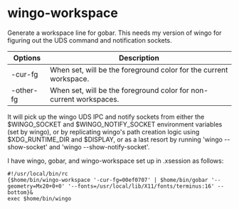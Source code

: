 wingo-workspace
===============

Generate a workspace line for gobar.  This needs my version of wingo
for figuring out the UDS command and notification sockets.

Options    | Description
-----------|------------
-cur-fg	   | When set, will be the foreground color for the current workspace.
-other-fg  | When set, will be the foreground color for non-current workspaces.

It will pick up the wingo UDS IPC and notify sockets from either the
$WINGO_SOCKET and $WINGO_NOTIFY_SOCKET environment variables (set by
wingo), or by replicating wingo's path creation logic using
$XDG_RUNTIME_DIR and $DISPLAY, or as a last resort by running 'wingo
--show-socket' and 'wingo --show-notify-socket'.

I have wingo, gobar, and wingo-workspace set up in .xsession as follows:

```
#!/usr/local/bin/rc
{$home/bin/wingo-workspace '-cur-fg=00ef0707' | $home/bin/gobar '--geometry=Mx20+0+0' '--fonts=/usr/local/lib/X11/fonts/terminus:16' --bottom}&
exec $home/bin/wingo
```


